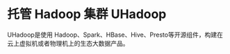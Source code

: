 

# 托管 Hadoop 集群 UHadoop

  UHadoop是使用 Hadoop、Spark、HBase、Hive、Presto等开源组件，构建在云上虚拟机或者物理机上的生态大数据产品。

  
